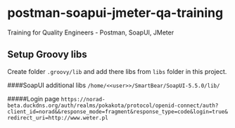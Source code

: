 # postman-soapui-jmeter-qa-training
Training for Quality Engineers - Postman, SoapUI, JMeter


## Setup Groovy libs

Create folder ``.groovy/lib`` and add there libs from ``libs`` folder in this project.

####SoapUI additional libs
``/home/<<user>>/SmartBear/SoapUI-5.5.0/lib/``

#####Login page
``https://norad-beta.duckdns.org/auth/realms/pokakota/protocol/openid-connect/auth?client_id=norad&&response_mode=fragment&response_type=code&login=true&redirect_uri=http://www.weter.pl``
